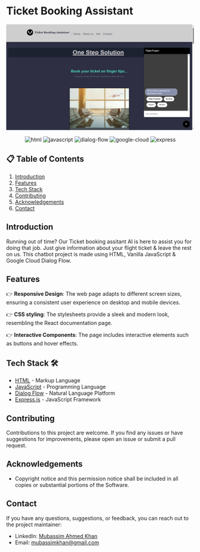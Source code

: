 ﻿# Ticket Booking Assistant

![Preview Image](https://github.com/Mubassim-Khan/Ticket-Booking-Assistant/blob/master/assets/Preview.png)

<div align="center">
    <img src="https://img.shields.io/badge/HTML5-E34F26?style=for-the-badge&logo=html5&logoColor=white" alt="html" />
    <img src="https://img.shields.io/badge/JavaScript-323330?style=for-the-badge&logo=javascript&logoColor=F7DF1E" alt="javascript" />
    <img src="https://img.shields.io/badge/dialogflow-FF9800?style=for-the-badge&logo=dialogflow&logoColor=white" alt="dialog-flow" />
    <img src="https://img.shields.io/badge/Google_Cloud-4285F4?style=for-the-badge&logo=google-cloud&logoColor=white" alt="google-cloud" />
    <img src="https://img.shields.io/badge/Express%20js-000000?style=for-the-badge&logo=express&logoColor=white" alt="express" />
</div>

## 📋 <a name="table">Table of Contents</a>

1. [Introduction](#introduction)
2. [Features](#features)
3. [Tech Stack](#tech-stack)
4. [Contributing](#contributing)
5. [Acknowledgements](#acknowledgements)
6. [Contact](#contact)

## <a name="introduction">Introduction</a>

Running out of time? Our Ticket booking assitant AI is here to assist you for doing that job. Just give information about your flight ticket & leave the rest on us. This chatbot project is made using HTML, Vanilla JavaScript & Google Cloud Dialog Flow.

## <a name="features">Features</a>

👉 **Responsive Design**: The web page adapts to different screen sizes, ensuring a consistent user experience on desktop and mobile devices.

👉 **CSS styling**: The stylesheets provide a sleek and modern look, resembling the React documentation page.

👉 **Interactive Components**: The page includes interactive elements such as buttons and hover effects.

## <a name="tech-stack">Tech Stack 🛠️</a>

- [HTML](https://developer.mozilla.org/en-US/docs/Web/HTML) - Markup Language
- [JavaScript](https://developer.mozilla.org/en-US/docs/Web/JavaScript) - Programming Language
- [Dialog Flow](https://cloud.google.com/dialogflow/) - Natural Language Platform
- [Express.js](https://expressjs.com/) - JavaScript Framework

## <a name="contributing">Contributing</a>

Contributions to this project are welcome. If you find any issues or have suggestions for improvements, please open an issue or submit a pull request.

## <a name="acknowledgements">Acknowledgements</a>

- Copyright notice and this permission notice shall be included in all copies or substantial portions of the Software.

## Contact

If you have any questions, suggestions, or feedback, you can reach out to the project maintainer:

- LinkedIn: [Mubassim Ahmed Khan](https://www.linkedin.com/in/mubassim/)
- Email: [mubassimkhan@gmail.com](mailto:mubassimkhan@gmail.com)
